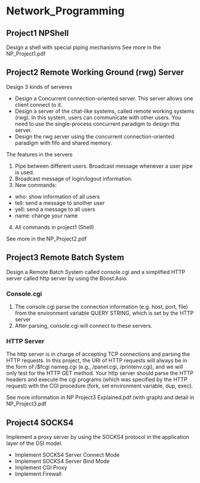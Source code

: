 # Network_Programming

## Project1 NPShell
Design a shell with special piping mechanisms
See more in the NP_Project1.pdf

## Project2 Remote Working Ground (rwg) Server
Design 3 kinds of serveres
*  Design a Concurrent connection-oriented server. This server allows one client connect to it.
*  Design a server of the chat-like systems, called remote working systems (rwg). In this system, users can communicate
with other users. You need to use the single-process concurrent paradigm to design this server.
* Design the rwg server using the concurrent connection-oriented paradigm with fifo and shared memory.

The features in the servers
1. Pipe between different users. Broadcast message whenever a user pipe is used.
2. Broadcast message of login/logout information.
3. New commands:
  * who: show information of all users
  * tell: send a message to another user
  * yell: send a message to all users
  * name: change your name
4. All commands in project1 (Shell)

See more in the NP_Project2.pdf


## Project3 Remote Batch System 
Design a Remote Batch System called console.cgi and a simplified HTTP server called http server by using the Boost.Asio.
### Console.cgi
1. The console.cgi parse the connection information (e.g. host, port, file) from the environment
variable QUERY STRING, which is set by the HTTP server
2. After parsing, console.cgi will connect to these servers.
### HTTP Server
The http server is in charge of accepting TCP connections and parsing the HTTP requests.
In this project, the URI of HTTP requests will always be in the form of /$fcgi nameg.cgi (e.g.,
/panel.cgi, /printenv.cgi), and we will only test for the HTTP GET method.
Your http server should parse the HTTP headers and execute the cgi programs (which was specified
by the HTTP request) with the CGI procedure (fork, set environment variable, dup, exec).

See more information in NP Project3 Explained.pdf (with graph) and detail in NP_Project3.pdf

## Project4 SOCKS4
Implement a proxy server by using the SOCKS4 protocol in  the application layer of the OSI model.
* Implement SOCKS4 Server Connect Mode
* Implement SOCKS4 Server Bind Mode
* Implement CGI Proxy
* Implement Firewall
